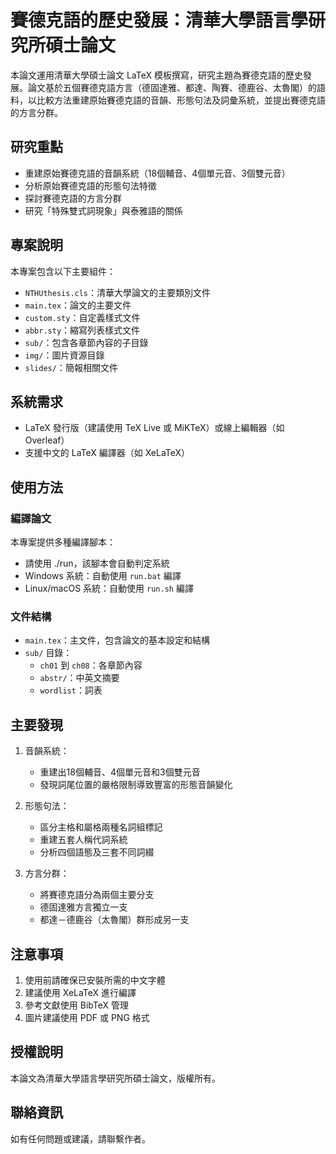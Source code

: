 # 賽德克語的歷史發展：清華大學語言學研究所碩士論文

本論文運用清華大學碩士論文 LaTeX 模板撰寫，研究主題為賽德克語的歷史發展。論文基於五個賽德克語方言（德固達雅、都達、陶賽、德鹿谷、太魯閣）的語料，以比較方法重建原始賽德克語的音韻、形態句法及詞彙系統，並提出賽德克語的方言分群。

## 研究重點

- 重建原始賽德克語的音韻系統（18個輔音、4個單元音、3個雙元音）
- 分析原始賽德克語的形態句法特徵
- 探討賽德克語的方言分群
- 研究「特殊雙式詞現象」與泰雅語的關係

## 專案說明

本專案包含以下主要組件：

- `NTHUthesis.cls`：清華大學論文的主要類別文件
- `main.tex`：論文的主要文件
- `custom.sty`：自定義樣式文件
- `abbr.sty`：縮寫列表樣式文件
- `sub/`：包含各章節內容的子目錄
- `img/`：圖片資源目錄
- `slides/`：簡報相關文件

## 系統需求

- LaTeX 發行版（建議使用 TeX Live 或 MiKTeX）或線上編輯器（如 Overleaf）
- 支援中文的 LaTeX 編譯器（如 XeLaTeX）

## 使用方法

### 編譯論文

本專案提供多種編譯腳本：

- 請使用 ./run，該腳本會自動判定系統
- Windows 系統：自動使用 `run.bat` 編譯
- Linux/macOS 系統：自動使用 `run.sh` 編譯

### 文件結構

- `main.tex`：主文件，包含論文的基本設定和結構
- `sub/` 目錄：
  - `ch01` 到 `ch08`：各章節內容
  - `abstr/`：中英文摘要
  - `wordlist`：詞表

## 主要發現

1. 音韻系統：
   - 重建出18個輔音、4個單元音和3個雙元音
   - 發現詞尾位置的嚴格限制導致豐富的形態音韻變化

2. 形態句法：
   - 區分主格和屬格兩種名詞組標記
   - 重建五套人稱代詞系統
   - 分析四個語態及三套不同詞綴

3. 方言分群：
   - 將賽德克語分為兩個主要分支
   - 德固達雅方言獨立一支
   - 都達－德鹿谷（太魯閣）群形成另一支

## 注意事項

1. 使用前請確保已安裝所需的中文字體
2. 建議使用 XeLaTeX 進行編譯
3. 參考文獻使用 BibTeX 管理
4. 圖片建議使用 PDF 或 PNG 格式

## 授權說明

本論文為清華大學語言學研究所碩士論文，版權所有。

## 聯絡資訊

如有任何問題或建議，請聯繫作者。 